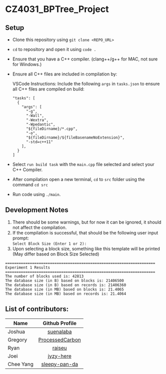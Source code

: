 # CZ4031_BPTree_Project

## Setup

- Clone this repository using `git clone <REPO_URL>`
- `cd` to repository and open it using `code .`
- Ensure that you have a C++ compiler. (clang++/g++ for MAC, not sure for Windows.)
- Ensure all C++ files are included in compilation by:

  VSCode Instructions:
  Include the following `args` in `tasks.json` to ensure all C++ files are compiled on build:

  ```
  "tasks": [
    {
      "args": [
        "-g",
        "-Wall",
        "-Wextra",
        "-Wpedantic",
        "${fileDirname}/*.cpp",
        "-o",
        "${fileDirname}/${fileBasenameNoExtension}",
        "-std=c++11"
      ],
    }
  ]
  ```

- Select `run build task` with the `main.cpp` file selected and select your C++ Compiler.
- After compilation open a new terminal, `cd` to `src` folder using the command `cd src`
- Run code using `./main`.

## Development Notes

1. There should be some warnings, but for now it can be ignored, it should not affect the compilation.
2. If the compilation is successful, that should be the following user input prompt: <br> `Select Block Size (Enter 1 or 2): ` <br>
3. Upon selecting a block size, something like this template will be printed (May differ based on Block Size Selected)

```
===================================================================
Experiment 1 Results
===================================================================
The number of blocks used is: 42813
The database size (in B) based on blocks is: 21406500
The database size (in B) based on records is: 21406360
The database size (in MB) based on blocks is: 21.4065
The database size (in MB) based on records is: 21.4064
```

## List of contributors:

| Name      |                    Github Profile                     |
| --------- | :---------------------------------------------------: |
| Joshua    |       [suenalaba](https://github.com/suenalaba)       |
| Gregory   | [ProcessedCarbon](https://github.com/ProcessedCarbon) |
| Ryan      |          [raiseu](https://github.com/raiseu)          |
| Joei      |       [jyzy-here](https://github.com/jyzy-here)       |
| Chee Yang |   [sleepy-pan-da](https://github.com/sleepy-pan-da)   |
